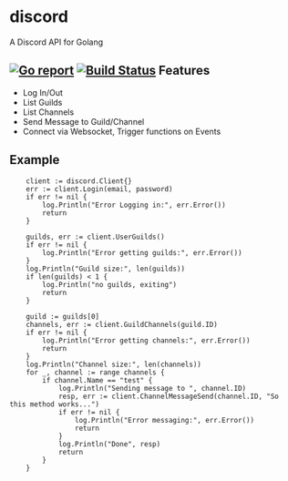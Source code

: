 # discord
A Discord API for Golang

[![Go report](http://goreportcard.com/badge/xackery/discord)](http://goreportcard.com/report/xackery/discord) [![Build Status](https://travis-ci.org/Xackery/discord.svg)](https://travis-ci.org/Xackery/discord.svg?branch=master)
Features
---

* Log In/Out
* List Guilds
* List Channels
* Send Message to Guild/Channel
* Connect via Websocket, Trigger functions on Events

Example
---


```
	client := discord.Client{}
	err := client.Login(email, password)
	if err != nil {
		log.Println("Error Logging in:", err.Error())
		return
	}

	guilds, err := client.UserGuilds()
	if err != nil {
		log.Println("Error getting guilds:", err.Error())
	}
	log.Println("Guild size:", len(guilds))
	if len(guilds) < 1 {
		log.Println("no guilds, exiting")
		return
	}

	guild := guilds[0]
	channels, err := client.GuildChannels(guild.ID)
	if err != nil {
		log.Println("Error getting channels:", err.Error())
		return
	}
	log.Println("Channel size:", len(channels))
	for _, channel := range channels {
		if channel.Name == "test" {
			log.Println("Sending message to ", channel.ID)
			resp, err := client.ChannelMessageSend(channel.ID, "So this method works...")
			if err != nil {
				log.Println("Error messaging:", err.Error())
				return
			}
			log.Println("Done", resp)
			return
		}
	}
```